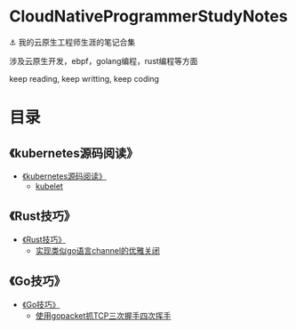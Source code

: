 # CloudNativeProgrammerStudyNotes

:anchor: 我的云原生工程师生涯的笔记合集

涉及云原生开发，ebpf，golang编程，rust编程等方面

keep reading, keep writting, keep coding
# 目录

## 《kubernetes源码阅读》
- [《kubernetes源码阅读》](content/《kubernetes源码阅读》/README.md)
    - [ kubelet ](content/《kubernetes源码阅读》/content/kubelet/README.md)

## 《Rust技巧》
- [ 《Rust技巧》 ](content/《Rust技巧》/README.md)
    - [ 实现类似go语言channel的优雅关闭 ](content/《Rust技巧》/content/实现类似go语言channel的优雅关闭/README.md)

## 《Go技巧》
- [ 《Go技巧》 ](./content/《Go技巧》/README.md)
    - [ 使用gopacket抓TCP三次握手四次挥手 ](./content/《Go技巧》/content/使用gopacket抓TCP三次握手四次挥手/README.md)